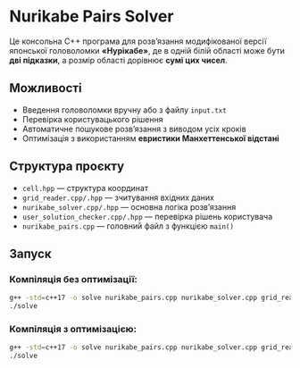 # Nurikabe Pairs Solver

Це консольна C++ програма для розв’язання модифікованої версії японської головоломки **«Нурікабе»**, де в одній білій області може бути **дві підказки**, а розмір області дорівнює **сумі цих чисел**.

## Можливості
- Введення головоломки вручну або з файлу `input.txt`
- Перевірка користувацького рішення
- Автоматичне пошукове розв’язання з виводом усіх кроків
- Оптимізація з використанням **евристики Манхеттенської відстані**

## Структура проєкту
- `cell.hpp` — структура координат
- `grid_reader.cpp/.hpp` — зчитування вхідних даних
- `nurikabe_solver.cpp/.hpp` — основна логіка розв’язання
- `user_solution_checker.cpp/.hpp` — перевірка рішень користувача
- `nurikabe_pairs.cpp` — головний файл з функцією `main()`

## Запуск

### Компіляція без оптимізації:
```bash
g++ -std=c++17 -o solve nurikabe_pairs.cpp nurikabe_solver.cpp grid_reader.cpp user_solution_checker.cpp
./solve
```
### Компіляція з оптимізацією:
```bash
g++ -std=c++17 -o solve nurikabe_pairs.cpp nurikabe_solver.cpp grid_reader.cpp user_solution_checker.cpp
./solve
